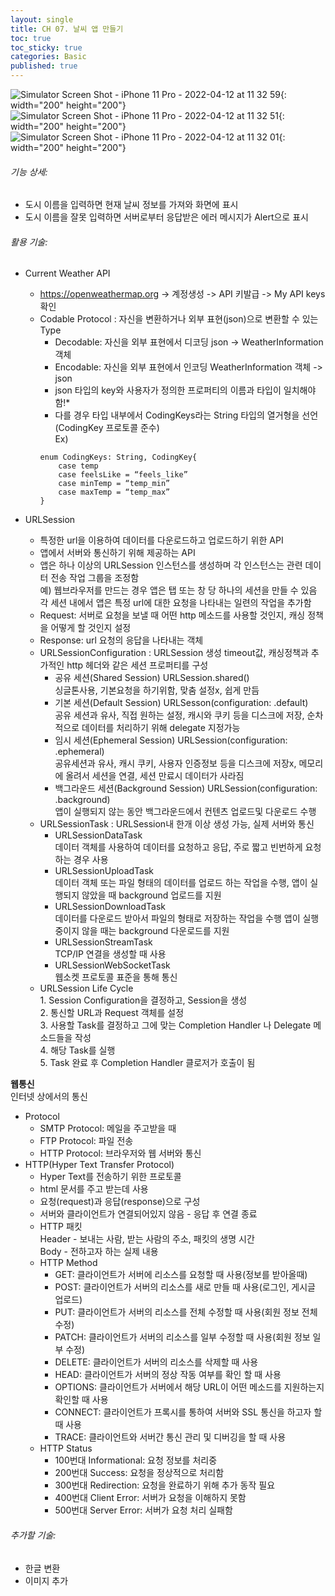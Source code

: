 ```yaml
---
layout: single
title: CH 07. 날씨 앱 만들기
toc: true
toc_sticky: true
categories: Basic 
published: true
---
```


![Simulator Screen Shot - iPhone 11 Pro - 2022-04-12 at 11 32 59](https://user-images.githubusercontent.com/63464299/162867827-dd483959-c17f-407c-abc3-0434375e3c45.png){: width="200" height="200"}
![Simulator Screen Shot - iPhone 11 Pro - 2022-04-12 at 11 32 51](https://user-images.githubusercontent.com/63464299/162867839-1efd6172-3b09-481c-989e-d9bf90ec7175.png){: width="200" height="200"}
![Simulator Screen Shot - iPhone 11 Pro - 2022-04-12 at 11 32 01](https://user-images.githubusercontent.com/63464299/162867840-6390a78c-695b-4a09-bed9-16d609da1408.png){: width="200" height="200"}

###### 기능 상세:
- 도시 이름을 입력하면 현재 날씨 정보를 가져와 화면에 표시
- 도시 이름을 잘못 입력하면 서버로부터 응답받은 에러 메시지가 Alert으로 표시

###### 활용 기술:
- Current Weather API<br/>
	- <https://openweathermap.org> -> 계정생성 -> API 키발급 -> My API keys 확인<br/>
	* Codable Protocol
		: 자신을 변환하거나 외부 표현(json)으로 변환할 수 있는 Type
		- Decodable: 자신을 외부 표현에서 디코딩 json -> WeatherInformation 객체
		- Encodable: 자신을 외부 표현에서 인코딩 WeatherInformation 객체 -> json
		- json 타입의 key와 사용자가 정의한 프로퍼티의 이름과 타입이 일치해야함!*
		- 다를 경우 타입 내부에서 CodingKeys라는 String 타입의 열거형을 선언(CodingKey 프로토콜 준수)<br/>
		Ex) 
		```
		enum CodingKeys: String, CodingKey{
			case temp
			case feelsLike = “feels_like”
			case minTemp = “temp_min”
			case maxTemp = “temp_max”
		}
		```


- URLSession
    - 특정한 url을 이용하여 데이터를 다운로드하고 업로드하기 위한 API
    - 앱에서 서버와 통신하기 위해 제공하는 API
    - 앱은 하나 이상의 URLSession 인스턴스를 생성하며 각 인스턴스는 관련 데이터 전송 작업 그룹을 조정함<br/>예) 웹브라우저를 만드는 경우 앱은 탭 또는 창 당 하나의 세션을 만들 수 있음 각 세션 내에서 앱은 특정 url에 대한 요청을 나타내는 일련의 작업을 추가함
    - Request: 서버로 요청을 보낼 때 어떤 http 메소드를 사용할 것인지, 캐싱 정책을 어떻게 할 것인지 설정
    - Response: url 요청의 응답을 나타내는 객체
    - URLSessionConfiguration
       : URLSession 생성 timeout값, 캐싱정책과 추가적인 http 헤더와 같은 세션 프로퍼티를 구성
        - 공유 세션(Shared Session) URLSession.shared()<br/>
           싱글톤사용, 기본요청을 하기위함, 맞춤 설정x, 쉽게 만듬
        - 기본 세션(Default Session) URLSesson(configuration: .default)<br/>
           공유 세션과 유사, 직접 원하는 설정, 캐시와 쿠키 등을 디스크에 저장, 순차적으로 데이터를 처리하기 위해 delegate 지정가능
        - 임시 세션(Ephemeral Session) URLSession(configuration: .ephemeral)<br/>
           공유세션과 유사, 캐시 쿠키, 사용자 인증정보 등을 디스크에 저장x, 메모리에 올려서 세션을 연결, 세션 만료시 데이터가 사라짐
        - 백그라운드 세션(Background Session) URLSession(configuration: .background)<br/>
           앱이 실행되지 않는 동안 백그라운드에서 컨텐츠 업로드및 다운로드 수행
    - URLSessionTask
        : URLSession내 한개 이상 생성 가능, 실제 서버와 통신
        - URLSessionDataTask<br/>
          데이터 객체를 사용하여 데이터를 요청하고 응답, 주로 짧고 빈번하게 요청하는 경우 사용
        - URLSessionUploadTask<br/> 
          데이터 객체 또는 파일 형태의 데이터를 업로드 하는 작업을 수행, 앱이 실행되지 않았을 때 background 업로드를 지원 
        - URLSessionDownloadTask<br/> 
          데이터를 다운로드 받아서 파일의 형태로 저장하는 작업을 수행 앱이 실행중이지 않을 때는 background 다운로드를 지원
        - URLSessionStreamTask<br/>
          TCP/IP 연결을 생성할 때 사용 
        - URLSessionWebSocketTask<br/> 
          웹소켓 프로토콜 표준을 통해 통신
    - URLSession Life Cycle<br/>
		    1. Session Configuration을 결정하고, Session을 생성<br/>
		    2. 통신할 URL과 Request 객체를 설정<br/>
		    3. 사용할 Task를 결정하고 그에 맞는 Completion Handler 나 Delegate 메소드들을 작성<br/>
		    4. 해당 Task를 실행<br/>
		    5. Task 완료 후 Completion Handler 클로저가 호출이 됨<br/>

**웹통신**<br/>
인터넷 상에서의 통신<br/>
- Protocol 
	- SMTP Protocol: 메일을 주고받을 때 
	- FTP Protocol: 파일 전송
	- HTTP Protocol: 브라우저와 웹 서버와 통신
- HTTP(Hyper Text Transfer Protocol)
	- Hyper Text를 전송하기 위한 프로토콜
	- html 문서를 주고 받는데 사용
	- 요청(request)과 응답(response)으로 구성
	- 서버와 클라이언트가 연결되어있지 않음 - 응답 후 연결 종료
	- HTTP 패킷<br/>
	  Header - 보내는 사람, 받는 사람의 주소, 패킷의 생명 시간<br/>
	  Body - 전하고자 하는 실제 내용<br/>
	- HTTP Method
		- GET: 클라이언트가 서버에 리소스를 요청할 때 사용(정보를 받아올때)
		- POST: 클라이언트가 서버의 리소스를 새로 만들 때 사용(로그인, 게시글 업로드)
		- PUT: 클라이언트가 서버의 리소스를 전체 수정할 때 사용(회원 정보 전체 수정)
		- PATCH: 클라이언트가 서버의 리소스를 일부 수정할 때 사용(회원 정보 일부 수정)
		- DELETE: 클라이언트가 서버의 리소스를 삭제할 때 사용
		- HEAD: 클라이언트가 서버의 정상 작동 여부를 확인 할 때 사용
		- OPTIONS: 클라이언트가 서버에서 해당 URL이 어떤 메소드를 지원하는지 확인할 때 사용
		- CONNECT: 클라이언트가 프록시를 통하여 서버와 SSL 통신을 하고자 할 때 사용
		- TRACE: 클라이언트와 서버간 통신 관리 및 디버깅을 할 때 사용
	- HTTP Status
		- 100번대 Informational: 요청 정보를 처리중
		- 200번대 Success: 요청을 정상적으로 처리함
		- 300번대 Redirection: 요청을 완료하기 위해 추가 동작 필요
		- 400번대 Client Error: 서버가 요청을 이해하지 못함
		- 500번대 Server Error: 서버가 요청 처리 실패함

###### 추가할 기술:
- 한글 변환
- 이미지 추가
